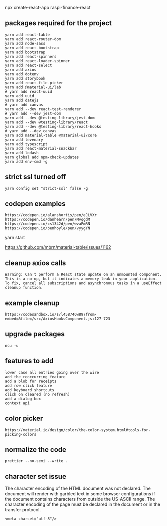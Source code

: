 npx create-react-app raspi-finance-react

## packages required for the project
```shell
yarn add react-table
yarn add react-router-dom
yarn add node-sass
yarn add react-bootstrap
yarn add bootstrap
yarn add react-spinners
yarn add react-loader-spinner
yarn add react-select
yarn add axios
yarn add dotenv
yarn add storybook
yarn add react-file-picker
yarn add @material-ui/lab
# yarn add react-uuid
yarn add uuid
yarn add datejs
# yarn add canvas
yarn add --dev react-test-renderer
# yarn add --dev jest-dom
yarn add --dev @testing-library/jest-dom
yarn add --dev @testing-library/react
yarn add --dev @testing-library/react-hooks
# yarn add --dev canvas
yarn add material-table @material-ui/core
yarn add levenary
yarn add typescript
yarn add react-material-snackbar
yarn add lodash
yarn global add npm-check-updates
yarn add env-cmd -g
```

## strict ssl turned off
```
yarn config set "strict-ssl" false -g
```

## codepen examples

```
https://codepen.io/alanshortis/pen/eJLVXr
https://codepen.io/danhearn/pen/MvqgdM
https://codepen.io/cs1342d/pen/wvaPmRN
https://codepen.io/benhoyle/pen/vyygYN
```

yarn start

https://github.com/mbrn/material-table/issues/1162


## cleanup axios calls
```
Warning: Can't perform a React state update on an unmounted component. This is a no-op, but it indicates a memory leak in your application. To fix, cancel all subscriptions and asynchronous tasks in a useEffect cleanup function.
```

## example cleanup
```
https://codesandbox.io/s/l458746w89?from-embed=&file=/src/AxiosHooksComponent.js:127-723
```

## upgrade packages
```
ncu -u
```

## features to add
```
lower case all entries going over the wire
add the reoccurring feature
add a blob for receipts
add row click feature
add keyboard shortcuts
click on cleared (no refresh)
add a dialog box
context api
```

## color picker
```
https://material.io/design/color/the-color-system.html#tools-for-picking-colors
```

## normalize the code
```
prettier --no-semi --write .
```

## character set issue
The character encoding of the HTML document was not declared. 
The document will render with garbled text in some browser configurations if the document contains characters from outside the US-ASCII range. 
The character encoding of the page must be declared in the document or in the transfer protocol.
```
<meta charset="utf-8"/>
```
